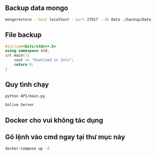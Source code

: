 ## Backup data mongo
``` bash
mongorestore --host localhost --port 27017 --db Data ./backup/Data
```
## File backup
```cpp
#include<bits/stdc++.h>
using namespace std;
int main(){
    cout << "Download in Zalo";
    return 0;
}
```
## Quy tình chạy
```bash
python API/main.py
```
```bash
Golive Server
```
## Docker cho vui không tác dụng
## Gõ lệnh vào cmd ngay tại thư mục này
```bash
docker-compose up -d
```